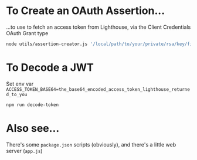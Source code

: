 # To Create an OAuth Assertion...

...to use to fetch an access token from Lighthouse, via the Client Credentials OAuth Grant type

```sh
node utils/assertion-creator.js '/local/path/to/your/private/rsa/key/file/used/to/generate/your/lighthouse/client/id.pem' 'https://lighthouse-jwt-aud-url.com' 'YOUR_LIGHTHOUSE_CLIENT_ID_CORRESPONDING_TO_YOUR_PRIVATE_RSA_KEY'
```

# To Decode a JWT

Set env var `ACCESS_TOKEN_BASE64=the_base64_encoded_access_token_lighthouse_returned_to_you`

```sh
npm run decode-token
```

# Also see...

There's some `package.json` scripts (obviously), and there's a little web server (`app.js`)
